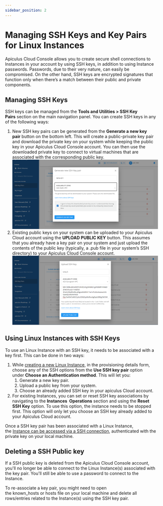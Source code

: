 ```yaml
---
sidebar_position: 2
---
```

# Managing SSH Keys and Key Pairs for Linux Instances

Apiculus Cloud Console allows you to create secure shell connections to Instances in your account by using SSH keys, in addition to using Instance passwords. Passwords, due to their very nature, can easily be compromised. On the other hand, SSH keys are encrypted signatures that function only when there’s a match between their public and private components.
## Managing SSH Keys

SSH keys can be managed from the **Tools and Utilities > SSH Key Pairs** section on the main navigation panel. You can create SSH keys in any of the following ways:

1. New SSH key pairs can be generated from the **Generate a new key pair** button on the bottom left. This will create a public-private key pair and download the private key on your system while keeping the public key in your Apiculus Cloud Console account. You can then use the downloaded private key to connect to virtual machines that are associated with the corresponding public key.
	![SSH Keys and Key Pairs for Linux Instances](img/SSHKeysandKeyPairs1.png)
2. Existing public keys on your system can be uploaded to your Apiculus Cloud account using the **UPLOAD PUBLIC KEY** button. This assumes that you already have a key pair on your system and just upload the contents of the public key (typically, a .pub file in your system’s SSH directory) to your Apiculus Cloud Console account.
	![SSH Keys and Key Pairs for Linux Instances](img/SSHKeysandKeyPairs2.png)

## Using Linux Instances with SSH Keys

To use an Linux Instance with an SSH key, it needs to be associated with a key first. This can be done in two ways:

1. While [creating a new Linux Instance](/docs/Subscribers/Compute/LinuxInstances/CreatingLinuxInstances), in the provisioning details form, choose any of the SSH options from the **Use SSH key pair** option under **Choose an Authentication method**. This will let you:
    1. Generate a new key pair.
    2. Upload a public key from your system.
    3. Choose an already added SSH key in your apiculus Cloud account.
2. For existing Instances, you can set or reset SSH key associations by navigating to the **Instances  Operations** section and using the **Reset SSH Key** option. To use this option, the instance needs to be stopped first. This option will only let you choose an SSH key already added to your Apiculus Cloud account.

Once a SSH key pair has been associated with a Linux Instance, the [Instance can be accessed via a SSH connection](/docs/Subscribers/Compute/LinuxInstances/ConnectingtoaLinuxInstance), authenticated with the private key on your local machine.

## Deleting a SSH Public key

If a SSH public key is deleted from the Apiculus Cloud Console account, you'll no longer be able to connect to the Linux Instance(s) associated with the key pair. You'll still be able to use a password to connect to the Instance.

To re-associate a key pair, you might need to open the known_hosts or hosts file on your local machine and delete all rows/entries related to the Instance(s) using the SSH key pair.




